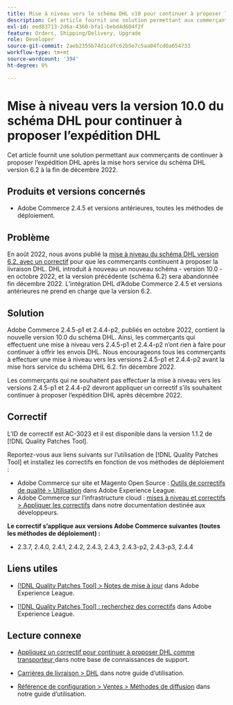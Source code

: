 ```yaml
---
title: Mise à niveau vers le schéma DHL v10 pour continuer à proposer l’expédition DHL
description: Cet article fournit une solution permettant aux commerçants de continuer à proposer l’expédition DHL après la mise à niveau du schéma DHL 6.2 en décembre 2022, en effectuant une mise à niveau vers le schéma 10.0 ou en appliquant le correctif AC-3023.
exl-id: eed83713-2d6a-4360-bfa1-bebd4d604f2f
feature: Orders, Shipping/Delivery, Upgrade
role: Developer
source-git-commit: 2aeb2355b74d1cdfc62b5e7c5aa04fcd0a654733
workflow-type: tm+mt
source-wordcount: '394'
ht-degree: 0%

---
```


# Mise à niveau vers la version 10.0 du schéma DHL pour continuer à proposer l’expédition DHL

Cet article fournit une solution permettant aux commerçants de continuer à proposer l’expédition DHL après la mise hors service du schéma DHL version 6.2 à la fin de décembre 2022.

## Produits et versions concernés

* Adobe Commerce 2.4.5 et versions antérieures, toutes les méthodes de déploiement.

## Problème

En août 2022, nous avons publié la [mise à niveau du schéma DHL version 6.2. avec un correctif](https://experienceleague.adobe.com/docs/commerce-knowledge-base/kb/troubleshooting/miscellaneous/adobe-commerce-dhl-upgrade-patch.html?lang=fr) pour que les commerçants continuent à proposer la livraison DHL. DHL introduit à nouveau un nouveau schéma - version 10.0 - en octobre 2022, et la version précédente (schéma 6.2) sera abandonnée fin décembre 2022. L’intégration DHL d’Adobe Commerce 2.4.5 et versions antérieures ne prend en charge que la version 6.2.

## Solution

Adobe Commerce 2.4.5-p1 et 2.4.4-p2, publiés en octobre 2022, contient la nouvelle version 10.0 du schéma DHL. Ainsi, les commerçants qui effectuent une mise à niveau vers 2.4.5-p1 et 2.4.4-p2 n’ont rien à faire pour continuer à offrir les envois DHL. Nous encourageons tous les commerçants à effectuer une mise à niveau vers les versions 2.4.5-p1 et 2.4.4-p2 avant la mise hors service du schéma DHL 6.2. fin décembre 2022.

Les commerçants qui ne souhaitent pas effectuer la mise à niveau vers les versions 2.4.5-p1 et 2.4.4-p2 devront appliquer un correctif s’ils souhaitent continuer à proposer l’expédition DHL après décembre 2022.

## Correctif

L’ID de correctif est AC-3023 et il est disponible dans la version 1.1.2 de [!DNL Quality Patches Tool].

Reportez-vous aux liens suivants sur l’utilisation de [!DNL Quality Patches Tool] et installez les correctifs en fonction de vos méthodes de déploiement :

* Adobe Commerce sur site et Magento Open Source : [Outils de correctifs de qualité > Utilisation](https://experienceleague.adobe.com/docs/commerce-operations/tools/quality-patches-tool/usage.html?lang=fr) dans Adobe Experience League.
* Adobe Commerce sur l’infrastructure cloud : [mises à niveau et correctifs > Appliquer les correctifs](https://experienceleague.adobe.com/fr/docs/commerce-cloud-service/user-guide/develop/upgrade/apply-patches) dans notre documentation destinée aux développeurs.

**Le correctif s’applique aux versions Adobe Commerce suivantes (toutes les méthodes de déploiement) :**

* 2.3.7, 2.4.0, 2.4.1, 2.4.2, 2.4.3, 2.4.3, 2.4.3-p2, 2.4.3-p3, 2.4.4

## Liens utiles

* [[!DNL Quality Patches Tool] > Notes de mise à jour](https://experienceleague.adobe.com/docs/commerce-operations/tools/quality-patches-tool/release-notes.html?lang=fr) dans Adobe Experience League.

* [[!DNL Quality Patches Tool] : recherchez des correctifs](https://experienceleague.adobe.com/tools/commerce-quality-patches/index.html?lang=fr) dans Adobe Experience League.

## Lecture connexe

* [Appliquez un correctif pour continuer à proposer DHL comme transporteur ](https://experienceleague.adobe.com/docs/commerce-knowledge-base/kb/troubleshooting/miscellaneous/adobe-commerce-dhl-upgrade-patch.html?lang=fr) dans notre base de connaissances de support.

* [Carrières de livraison > DHL](https://experienceleague.adobe.com/docs/commerce-admin/stores-sales/delivery/shipping-carriers/dhl.html?lang=fr) dans notre guide d’utilisation.
* [Référence de configuration > Ventes > Méthodes de diffusion](https://experienceleague.adobe.com/docs/commerce-admin/config/sales/delivery-methods.html?lang=fr) dans notre guide d’utilisation.
